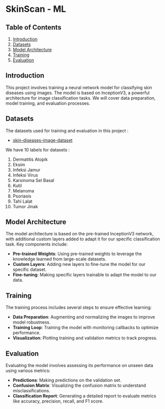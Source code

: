 # SkinScan - ML


## Table of Contents
1. [Introduction](#Introduction)
2. [Datasets](#datasets)
3. [Model Architecture](#model-architecture)
4. [Training](#training)
5. [Evaluation](#evaluation)

## Introduction
This project involves training a neural network model for classifying skin diseases using images. The model is based on InceptionV3, a powerful architecture for image classification tasks. We will cover data preparation, model training, and evaluation processes.

## Datasets
The datasets used for training and evaluation in this project :
- [skin-diseases-image-dataset](https://www.kaggle.com/datasets/ismailpromus/skin-diseases-image-dataset)

We have 10 labels for datasets :
1. Dermatitis Atopik
2. Eksim
3. Infeksi Jamur
4. Infeksi Virus
5. Karsinoma Sel Basal
6. Kutil
7. Melanoma
8. Psoriasis
9. Tahi Lalat
10. Tumor Jinak


## Model Architecture

The model architecture is based on the pre-trained InceptionV3 network, with additional custom layers added to adapt it for our specific classification task. Key components include:

- **Pre-trained Weights**: Using pre-trained weights to leverage the knowledge learned from large-scale datasets.
- **Custom Layers**: Adding new layers to fine-tune the model for our specific dataset.
- **Fine-tuning**: Making specific layers trainable to adapt the model to our data.

## Training
The training process includes several steps to ensure effective learning:

- **Data Preparation**: Augmenting and normalizing the images to improve model robustness.
- **Training Loop**: Training the model with monitoring callbacks to optimize performance.
- **Visualization**: Plotting training and validation metrics to track progress.

## Evaluation
Evaluating the model involves assessing its performance on unseen data using various metrics:

- **Predictions**: Making predictions on the validation set.
- **Confusion Matrix**: Visualizing the confusion matrix to understand misclassifications.
- **Classification Report**: Generating a detailed report to evaluate metrics like accuracy, precision, recall, and F1 score.
